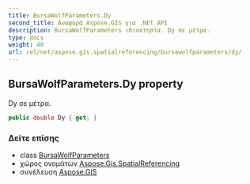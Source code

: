 ```yaml
---
title: BursaWolfParameters.Dy
second_title: Αναφορά Aspose.GIS για .NET API
description: BursaWolfParameters ιδιοκτησία. Dy σε μέτρα.
type: docs
weight: 40
url: /el/net/aspose.gis.spatialreferencing/bursawolfparameters/dy/
---
```

## BursaWolfParameters.Dy property

Dy σε μέτρα.

```csharp
public double Dy { get; }
```

### Δείτε επίσης

* class [BursaWolfParameters](../)
* χώρος ονομάτων [Aspose.Gis.SpatialReferencing](../../bursawolfparameters/)
* συνέλευση [Aspose.GIS](../../../)


